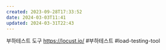```yaml
---
created: 2023-09-28T17:33:52
date: 2024-03-03T11:41
updated: 2024-03-31T22:43
---
```

부하테스트 도구
https://locust.io/
#부하테스트 
#load-testing-tool